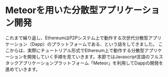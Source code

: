 # Meteorを用いた分散型アプリケーション開発

これまで繰り返し、EthereumはP2Pシステム上で動作する次世代分散型アプリケーション（Dapp）のプラットフォームである、という話をしてきました。
ここからは、実際にチュートリアル形式でEthereum上で動作する分散型アプリケーションを開発していく手順を見ていきます。本節ではJavascript言語のフルスタックアプリケーションプラットフォーム「Meteor」を利用してDappの開発を進めていきます。